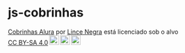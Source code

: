 # js-cobrinhas

<p xmlns:cc="http://creativecommons.org/ns#" xmlns:dct="http://purl.org/dc/terms/"><a property="dct:title" rel="cc :attributionURL" href="https://lincenegra.github.io/js-cobrinhas/">Cobrinhas Alura</a> por <a rel="cc:attributionURL dct:creator" property="cc:attributionName" href= "https://github.com/LinceNegra">Lince Negra</a> está licenciado sob o alvo <a href="https://creativecommons.org/licenses/by-sa/4.0/?ref=chooser-v1" ="_blank" rel="license noopener noreferrer" style="display:inline-block;">CC BY-SA 4.0<img style="height:22px!important;margin-left:3px;vertical-align:text- fundo;" src="https://mirrors.creativecommons.org/presskit/icons/cc.svg?ref=chooser-v1" alt=""><img style="height:22px!important;margin-left:3px;vertical -align:texto inferior;" src="https://mirrors.creativecommons.org/presskit/icons/by.svg?ref=chooser-v1" alt=""><img style="height:22px!important;margin-left:3px;vertical -align:texto inferior;" src="https://mirrors.creativecommons.org/presskit/icons/sa.svg?ref=chooser-v1" alt=""></a></p>
